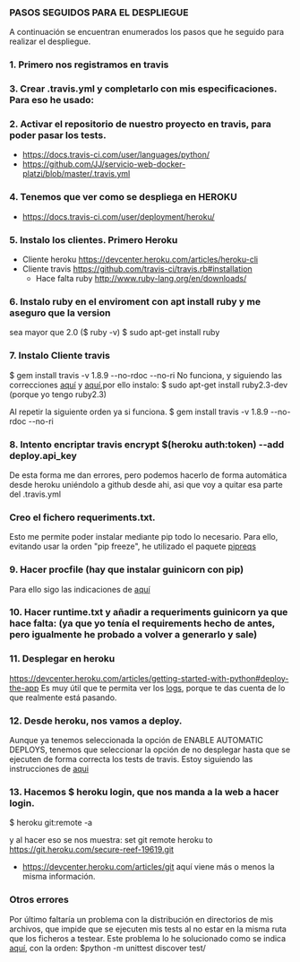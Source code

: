 ### PASOS SEGUIDOS PARA EL DESPLIEGUE

A continuación se encuentran enumerados los pasos que he seguido para realizar el despliegue.

### 1. Primero nos registramos en travis
### 3. Crear .travis.yml y completarlo con mis especificaciones. Para eso he usado:
### 2. Activar el repositorio de nuestro proyecto en travis, para poder pasar los tests.
 - https://docs.travis-ci.com/user/languages/python/
 - https://github.com/JJ/servicio-web-docker-platzi/blob/master/.travis.yml

### 4. Tenemos que ver como se despliega en HEROKU
  - https://docs.travis-ci.com/user/deployment/heroku/

### 5. Instalo los clientes. Primero Heroku
 - Cliente heroku https://devcenter.heroku.com/articles/heroku-cli
 - Cliente travis https://github.com/travis-ci/travis.rb#installation
   - Hace falta ruby http://www.ruby-lang.org/en/downloads/

### 6. Instalo ruby en el enviroment con apt install ruby y me aseguro que la version
sea mayor que 2.0 ($ ruby -v)
$ sudo apt-get install ruby

### 7. Instalo Cliente travis
$ gem install travis -v 1.8.9 --no-rdoc --no-ri
No funciona, y siguiendo las correcciones [aquí](https://github.com/travis-ci/travis.rb/issues/391) y [aquí](https://github.com/travis-ci/travis.rb#ubuntu),por ello instalo:
$ sudo apt-get install ruby2.3-dev (porque yo tengo ruby2.3)

Al repetir la siguiente orden ya si funciona.
$ gem install travis -v 1.8.9 --no-rdoc --no-ri


### 8. Intento encriptar travis encrypt $(heroku auth:token) --add deploy.api_key
De esta forma me dan errores, pero podemos hacerlo de forma automática desde heroku uniéndolo a github desde ahi, asi que voy a quitar esa parte del .travis.yml

### Creo el fichero requeriments.txt.
Esto me permite poder instalar mediante pip todo lo necesario. Para ello, evitando usar la orden "pip freeze", he utilizado el paquete [pipreqs](https://github.com/bndr/pipreqs)


### 9. Hacer procfile (hay que instalar guinicorn con pip)
Para ello sigo las indicaciones de [aquí](https://devcenter.heroku.com/articles/python-gunicorn)

### 10. Hacer runtime.txt y añadir a requeriments guinicorn ya que hace falta: (ya que yo tenía el requirements hecho de antes, pero igualmente he probado a volver a generarlo y sale)

### 11. Desplegar en heroku
https://devcenter.heroku.com/articles/getting-started-with-python#deploy-the-app
Es muy útil que te permita ver los [logs](https://devcenter.heroku.com/articles/getting-started-with-python#view-logs), porque te das cuenta de lo que realmente está pasando.


### 12. Desde heroku, nos vamos a deploy.
Aunque ya tenemos seleccionada la opción de ENABLE AUTOMATIC DEPLOYS, tenemos que seleccionar la opción de no desplegar hasta que se ejecuten de forma correcta los tests de travis. Estoy siguiendo las instrucciones de [aqui](https://medium.com/@felipeluizsoares/automatically-deploy-with-travis-ci-and-heroku-ddba1361647f)

### 13. Hacemos $ heroku login, que nos manda a la web a hacer login.
$ heroku git:remote -a <nombre proyecto>

y al hacer eso se nos muestra:
set git remote heroku to https://git.heroku.com/secure-reef-19619.git

- https://devcenter.heroku.com/articles/git aquí viene más o menos la misma
información.


### Otros errores
Por último faltaría un problema con la distribución en directorios de mis archivos, que impide que se ejecuten mis tests al no estar en la misma ruta que los ficheros a testear.
Este problema lo he solucionado como se indica [aquí](https://stackoverflow.com/questions/1732438/how-do-i-run-all-python-unit-tests-in-a-directory), con la orden:
$python -m unittest discover test/
